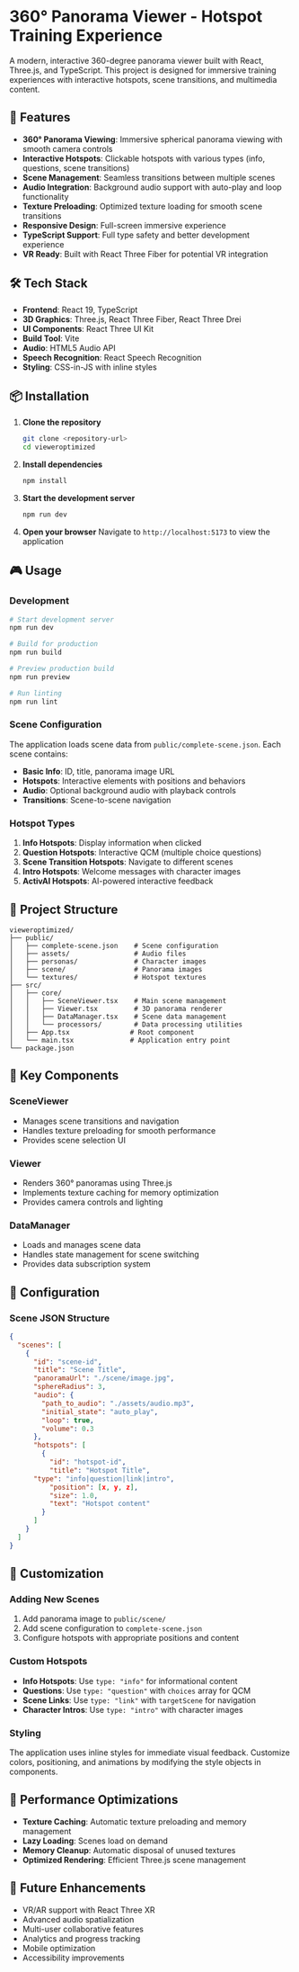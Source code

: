 # 360° Panorama Viewer - Hotspot Training Experience

A modern, interactive 360-degree panorama viewer built with React, Three.js, and TypeScript. This project is designed for immersive training experiences with interactive hotspots, scene transitions, and multimedia content.

## 🚀 Features

- **360° Panorama Viewing**: Immersive spherical panorama viewing with smooth camera controls
- **Interactive Hotspots**: Clickable hotspots with various types (info, questions, scene transitions)
- **Scene Management**: Seamless transitions between multiple scenes
- **Audio Integration**: Background audio support with auto-play and loop functionality
- **Texture Preloading**: Optimized texture loading for smooth scene transitions
- **Responsive Design**: Full-screen immersive experience
- **TypeScript Support**: Full type safety and better development experience
- **VR Ready**: Built with React Three Fiber for potential VR integration

## 🛠️ Tech Stack

- **Frontend**: React 19, TypeScript
- **3D Graphics**: Three.js, React Three Fiber, React Three Drei
- **UI Components**: React Three UI Kit
- **Build Tool**: Vite
- **Audio**: HTML5 Audio API
- **Speech Recognition**: React Speech Recognition
- **Styling**: CSS-in-JS with inline styles

## 📦 Installation

1. **Clone the repository**
   ```bash
   git clone <repository-url>
   cd vieweroptimized
   ```

2. **Install dependencies**
   ```bash
   npm install
   ```

3. **Start the development server**
   ```bash
   npm run dev
   ```

4. **Open your browser**
   Navigate to `http://localhost:5173` to view the application

## 🎮 Usage

### Development
```bash
# Start development server
npm run dev

# Build for production
npm run build

# Preview production build
npm run preview

# Run linting
npm run lint
```

### Scene Configuration

The application loads scene data from `public/complete-scene.json`. Each scene contains:

- **Basic Info**: ID, title, panorama image URL
- **Hotspots**: Interactive elements with positions and behaviors
- **Audio**: Optional background audio with playback controls
- **Transitions**: Scene-to-scene navigation

### Hotspot Types

1. **Info Hotspots**: Display information when clicked
2. **Question Hotspots**: Interactive QCM (multiple choice questions)
3. **Scene Transition Hotspots**: Navigate to different scenes
4. **Intro Hotspots**: Welcome messages with character images
5. **ActivAI Hotspots**: AI-powered interactive feedback

## 📁 Project Structure

```
vieweroptimized/
├── public/
│   ├── complete-scene.json    # Scene configuration
│   ├── assets/                # Audio files
│   ├── personas/              # Character images
│   ├── scene/                 # Panorama images
│   └── textures/              # Hotspot textures
├── src/
│   ├── core/
│   │   ├── SceneViewer.tsx    # Main scene management
│   │   ├── Viewer.tsx         # 3D panorama renderer
│   │   ├── DataManager.tsx    # Scene data management
│   │   └── processors/        # Data processing utilities
│   ├── App.tsx               # Root component
│   └── main.tsx              # Application entry point
└── package.json
```

## 🎯 Key Components

### SceneViewer
- Manages scene transitions and navigation
- Handles texture preloading for smooth performance
- Provides scene selection UI

### Viewer
- Renders 360° panoramas using Three.js
- Implements texture caching for memory optimization
- Provides camera controls and lighting

### DataManager
- Loads and manages scene data
- Handles state management for scene switching
- Provides data subscription system

## 🔧 Configuration

### Scene JSON Structure
```json
{
  "scenes": [
    {
      "id": "scene-id",
      "title": "Scene Title",
      "panoramaUrl": "./scene/image.jpg",
      "sphereRadius": 3,
      "audio": {
        "path_to_audio": "./assets/audio.mp3",
        "initial_state": "auto_play",
        "loop": true,
        "volume": 0.3
      },
      "hotspots": [
        {
          "id": "hotspot-id",
          "title": "Hotspot Title",
      "type": "info|question|link|intro",
          "position": [x, y, z],
          "size": 1.0,
          "text": "Hotspot content"
        }
      ]
    }
  ]
}
```

## 🎨 Customization

### Adding New Scenes
1. Add panorama image to `public/scene/`
2. Add scene configuration to `complete-scene.json`
3. Configure hotspots with appropriate positions and content

### Custom Hotspots
- **Info Hotspots**: Use `type: "info"` for informational content
- **Questions**: Use `type: "question"` with `choices` array for QCM
- **Scene Links**: Use `type: "link"` with `targetScene` for navigation
- **Character Intros**: Use `type: "intro"` with character images

### Styling
The application uses inline styles for immediate visual feedback. Customize colors, positioning, and animations by modifying the style objects in components.

## 🚀 Performance Optimizations

- **Texture Caching**: Automatic texture preloading and memory management
- **Lazy Loading**: Scenes load on demand
- **Memory Cleanup**: Automatic disposal of unused textures
- **Optimized Rendering**: Efficient Three.js scene management

## 🔮 Future Enhancements

- VR/AR support with React Three XR
- Advanced audio spatialization
- Multi-user collaborative features
- Analytics and progress tracking
- Mobile optimization
- Accessibility improvements



